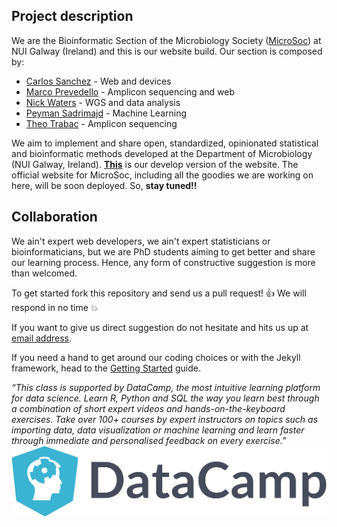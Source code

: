 <!-- This is a cumbersome way to have comments in markdown that are excluded -->
<!-- form HTML -->
<!-- README file for hh-nuig website development -->
<!-- authors: # Marco Prevedello m.prevedello1@nuigalway.ie # Carlos Sanchez -->
<!-- c.sanchez2@nuigalwa.ie -->

## Project description

We are the Bioinformatic Section of the Microbiology Society
([MicroSoc](https://socs.nuigalway.ie/societies.php?id=NjI=)) at NUI Galway
(Ireland) and this is our website build. Our section is composed by:

* [Carlos Sanchez](mailto:c.sanchez2@nuigalway.ie) - Web and devices
* [Marco Prevedello](mailto:m.prevedello1@nuigalway.ie) - Amplicon sequencing
  and web
* [Nick Waters](mailto:n.waters4@nuigalway.ie) - WGS and data analysis
* [Peyman Sadrimajd](mailto:p.sadrimajd1@nuigalway.ie) - Machine Learning
* [Theo Trabac](mailto:t.trabac1@nuigalway.ie) - Amplicon sequencing

We aim to implement and share open, standardized, opinionated statistical and
bioinformatic methods developed at the Department of Microbiology (NUI Galway,
Ireland). [**This**](https://github.com/NUIGhackyhour/NUIGhackyhour.github.io)
is our develop version of the website. The official website for MicroSoc,
including all the goodies we are working on here, will be soon deployed. So,
**stay tuned!!**

## Collaboration

We ain't expert web developers, we ain't expert statisticians or
bioinformaticians, but we are PhD students aiming to get better and share our
learning process. Hence, any form of constructive suggestion is more than
welcomed.

To get started fork this repository and send us a pull request! :+1: We will
respond in no time :boom:

If you want to give us direct suggestion do not hesitate and hits us up at
[email address](mailto:hh-nuig@googlegroup.com).

If you need a hand to get around our coding choices or with the Jekyll
framework, head to the [Getting Started](404) guide.


*“This class is supported by DataCamp, the most intuitive learning platform for data science. Learn R, Python and SQL the way you learn best through a combination of short expert videos and hands-on-the-keyboard exercises. Take over 100+ courses by expert instructors on topics such as importing data, data visualization or machine learning and learn faster through immediate and personalised feedback on every exercise.”* 
![DataCamp logo](https://github.com/NUIGhackyhour/NUIGhackyhour.github.io/blob/master/DataCamp-Horizontal-RGB.png)

